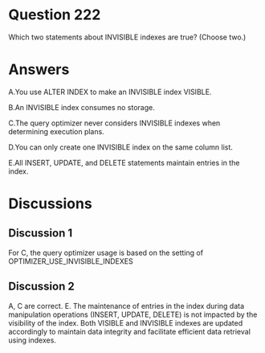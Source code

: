 # Question 222
Which two statements about INVISIBLE indexes are true? (Choose two.)

# Answers
A.You use ALTER INDEX to make an INVISIBLE index VISIBLE.

B.An INVISIBLE index consumes no storage.

C.The query optimizer never considers INVISIBLE indexes when determining execution plans.

D.You can only create one INVISIBLE index on the same column list.

E.All INSERT, UPDATE, and DELETE statements maintain entries in the index.

# Discussions
## Discussion 1
For C, the query optimizer usage is based on the setting of OPTIMIZER_USE_INVISIBLE_INDEXES

## Discussion 2
A, C are correct. 
E. The maintenance of entries in the index during data manipulation operations (INSERT, UPDATE, DELETE) is not impacted by the visibility of the index. Both VISIBLE and INVISIBLE indexes are updated accordingly to maintain data integrity and facilitate efficient data retrieval using indexes.

